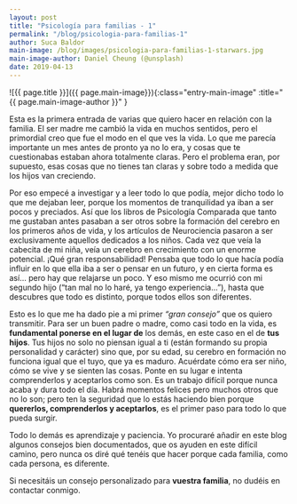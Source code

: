 ```yaml
---
layout: post
title: "Psicología para familias - 1"
permalink: "/blog/psicologia-para-familias-1"
author: Suca Baldor
main-image: /blog/images/psicologia-para-familias-1-starwars.jpg
main-image-author: Daniel Cheung (@unsplash)
date: 2019-04-13
---
```


![{{ page.title }}]({{ page.main-image}}){:class="entry-main-image" :title="{{ page.main-image-author }}" }

Esta es la primera entrada de varias que quiero hacer en relación con la familia. El ser madre me cambió la vida en muchos sentidos, pero el primordial creo que fue el modo en el que ves la vida. Lo que me parecía importante un mes antes de pronto ya no lo era, y cosas que te cuestionabas estaban ahora totalmente claras. Pero el problema eran, por supuesto, esas cosas que no tienes tan claras y sobre todo a medida que los hijos van creciendo.

Por eso empecé a investigar y a leer todo lo que podía, mejor dicho todo lo que me dejaban leer, porque los momentos de tranquilidad ya iban a ser pocos y preciados. Así que los libros de Psicología Comparada que tanto me gustaban antes pasaban a ser otros sobre la formación del cerebro en los primeros años de vida, y los artículos de Neurociencia pasaron a ser exclusivamente aquellos dedicados a los niños. Cada vez que veía la cabecita de mi niña, veía un cerebro en crecimiento con un enorme potencial. ¡Qué gran responsabilidad! Pensaba que todo lo que hacía podía influir en lo que ella iba a ser o pensar en un futuro, y en cierta forma es así... pero hay que relajarse un poco. Y eso mismo me ocurrió con mi segundo hijo (“tan mal no lo haré, ya tengo experiencia...”), hasta que descubres que todo es distinto, porque todos ellos son diferentes.

Esto es lo que me ha dado pie a mi primer *“gran consejo”* que os quiero transmitir. Para ser un buen padre o madre, como casi todo en la vida, es **fundamental ponerse en el lugar de** los demás, en este caso en el de **tus hijos**. Tus hijos no solo no piensan igual a ti (están formando su propia personalidad y carácter) sino que, por su edad, su cerebro en formación no funciona igual que el tuyo, que ya es maduro. Acuérdate cómo era ser niño, cómo se vive y se sienten las cosas. Ponte en su lugar e intenta comprenderlos y aceptarlos como son. Es un trabajo difícil porque nunca acaba y dura todo el día. Habrá momentos felices pero muchos otros que no lo son; pero ten la seguridad que lo estás haciendo bien porque **quererlos, comprenderlos y aceptarlos**, es el primer paso para todo lo que pueda surgir.

Todo lo demás es aprendizaje y paciencia. Yo procuraré añadir en este blog algunos consejos bien documentados, que os ayuden en este difícil camino, pero nunca os diré qué tenéis que hacer porque cada familia, como cada persona, es diferente.

Si necesitáis un consejo personalizado para **vuestra familia**, no dudéis en contactar conmigo.